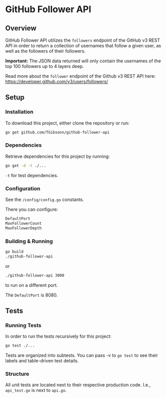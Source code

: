 # GitHub Follower API

## Overview

GitHub Follower API utilizes the `followers` endpoint of the GitHub v3 REST API in order to return a collection of usernames that follow a given user, as well as the followers of their followers.

**Important:** The JSON data returned will only contain the usernames of the top 100 followers up to 4 layers deep.

Read more about the `follower` endpoint of the Github v3 REST API here: <https://developer.github.com/v3/users/followers/>

## Setup

### Installation

To download this project, either clone the repository or run:

```bash
go get github.com/TGibsonn/github-follower-api
```

### Dependencies

Retrieve dependencies for this project by running:

```bash
go get -d -t ./...
```

`-t` for test dependencies.

### Configuration

See the `/config/config.go` constants.

There you can configure:

```bash
DefaultPort
MaxFollowerCount
MaxFollowerDepth
```

### Building & Running

```bash
go build
./github-follower-api
```

or

```bash
./github-follower-api 3000
```

to run on a different port.

The `DefaultPort` is 8080.

## Tests

### Running Tests

In order to run the tests recursively for this project:

```bash
go test ./...
```

Tests are organized into subtests. You can pass -v to `go test` to see their labels and table-driven test details.

### Structure

All unit tests are located next to their respective production code. I.e., `api_test.go` is next to `api.go`.
